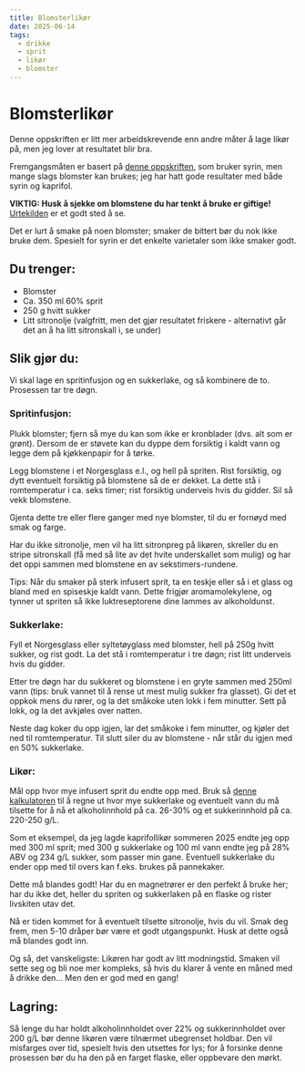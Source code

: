 ```yaml
---
title: Blomsterlikør
date: 2025-06-14
tags:
  - drikke
  - sprit
  - likør
  - blomster
---
```

# Blomsterlikør

Denne oppskriften er litt mer arbeidskrevende enn andre måter å lage likør på, men jeg lover at resultatet blir bra.

Fremgangsmåten er basert på [denne oppskriften](https://backyardforager.com/creme-de-lilac-a-silky-smooth-lilac-liqueur/), som bruker syrin, men mange slags blomster kan brukes; jeg har hatt gode resultater med både syrin og kaprifol.

**VIKTIG: Husk å sjekke om blomstene du har tenkt å bruke er giftige!** [Urtekilden](https://rolv.no/) er et godt sted å se.

Det er lurt å smake på noen blomster; smaker de bittert bør du nok ikke bruke dem.  Spesielt for syrin er det enkelte varietaler som ikke smaker godt.

## Du trenger:

* Blomster 
* Ca. 350 ml 60% sprit
* 250 g hvitt sukker
* Litt sitronolje (valgfritt, men det gjør resultatet friskere - alternativt går det an å ha litt sitronskall i, se under)

## Slik gjør du:

Vi skal lage en spritinfusjon og en sukkerlake, og så kombinere de to.  Prosessen tar tre døgn.

### Spritinfusjon:

Plukk blomster; fjern så mye du kan som ikke er kronblader (dvs. alt som er grønt).  Dersom de er støvete kan du dyppe dem forsiktig i kaldt vann og legge dem på kjøkkenpapir for å tørke.

Legg blomstene i et Norgesglass e.l., og hell på spriten.  Rist forsiktig, og dytt eventuelt forsiktig på blomstene så de er dekket. La dette stå i romtemperatur i ca. seks timer; rist forsiktig underveis hvis du gidder.  Sil så vekk blomstene.

Gjenta dette tre eller flere ganger med nye blomster, til du er fornøyd med smak og farge.

Har du ikke sitronolje, men vil ha litt sitronpreg på likøren, skreller du en stripe sitronskall (få med så lite av det hvite underskallet som mulig) og har det oppi sammen med blomstene en av sekstimers-rundene.

Tips:  Når du smaker på sterk infusert sprit, ta en teskje eller så i et glass og bland med en spiseskje kaldt vann.  Dette frigjør aromamolekylene, og tynner ut spriten så ikke luktreseptorene dine lammes av alkoholdunst.

### Sukkerlake:

Fyll et Norgesglass eller syltetøyglass med blomster, hell på 250g hvitt sukker, og rist godt.  La det stå i romtemperatur i tre døgn; rist litt underveis hvis du gidder.

Etter tre døgn har du sukkeret og blomstene i en gryte sammen med 250ml vann (tips: bruk vannet til å rense ut mest mulig sukker fra glasset).  Gi det et oppkok mens du rører, og la det småkoke uten lokk i fem minutter.  Sett på lokk, og la det avkjøles over natten.

Neste dag koker du opp igjen, lar det småkoke i fem minutter, og kjøler det ned til romtemperatur.  Til slutt siler du av blomstene - når står du igjen med en 50% sukkerlake.

### Likør:

Mål opp hvor mye infusert sprit du endte opp med.  Bruk så [denne kalkulatoren](https://hobbybrennen.ch/Rechner/en/LiqueurCalculator.html) til å regne ut hvor mye sukkerlake og eventuelt vann du må tilsette for å nå et alkoholinnhold på ca. 26-30% og et sukkerinnhold på ca. 220-250 g/L.

Som et eksempel, da jeg lagde kaprifollikør sommeren 2025 endte jeg opp med 300 ml sprit; med 300 g sukkerlake og 100 ml vann endte jeg på 28% ABV og 234 g/L sukker, som passer min gane.  Eventuell sukkerlake du ender opp med til overs kan f.eks. brukes på pannekaker.

Dette må blandes godt! Har du en magnetrører er den perfekt å bruke her; har du ikke det, heller du spriten og sukkerlaken på en flaske og rister livskiten utav det.

Nå er tiden kommet for å eventuelt tilsette sitronolje, hvis du vil. Smak deg frem, men 5-10 dråper bør være et godt utgangspunkt.  Husk at dette også må blandes godt inn.

Og så, det vanskeligste:  Likøren har godt av litt modningstid.  Smaken vil sette seg og bli noe mer kompleks, så hvis du klarer å vente en måned med å drikke den...  Men den er god med en gang!

## Lagring:

Så lenge du har holdt alkoholinnholdet over 22% og sukkerinnholdet over 200 g/L bør denne likøren være tilnærmet ubegrenset holdbar.  Den vil misfarges over tid, spesielt hvis den utsettes for lys; for å forsinke denne prosessen bør du ha den på en farget flaske, eller oppbevare den mørkt.